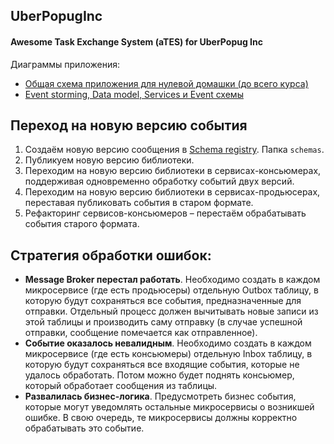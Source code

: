 ## UberPopugInc

#### Awesome Task Exchange System (aTES) for UberPopug Inc

Диаграммы приложения:
* [Общая схема приложения для нулевой домашки (до всего курса)](https://miro.com/app/board/uXjVMw_TyiA=/?share_link_id=795541479315)
* [Event storming, Data model, Services и Event схемы](https://miro.com/app/board/uXjVMwrO9Fc=/?share_link_id=611585265044)



## Переход на новую версию события
1. Создаём новую версию сообщения в [Schema registry](https://github.com/DmitryGubich/UberPopugIncSchemas). Папка `schemas`.
2. Публикуем новую версию библиотеки.
3. Переходим на новую версию библиотеки в сервисах-консьюмерах, поддерживая одновременно обработку событий двух версий.
4. Переходим на новую версию библиотеки в сервисах-продьюсерах, переставая публиковать события в старом формате.
5. Рефакторинг сервисов-консьюмеров – перестаём обрабатывать события старого формата.

## Стратегия обработки ошибок:
* **Message Broker перестал работать**. Необходимо создать в каждом микросервисе (где есть продьюсеры) отдельную Outbox таблицу, в которую будут сохраняться все события, предназначенные для отправки. Отдельный процесс должен вычитывать новые записи из этой таблицы и производить саму отправку (в случае успешной отправки, сообщение помечается как отправленное).
* **Событие оказалось невалидным**. Необходимо создать в каждом микросервисе (где есть консьюмеры) отдельную Inbox таблицу, в которую будут сохраняться все входящие события, которые не удалось обработать. Потом можно будет поднять консьюмер, который обработает сообщения из таблицы.
* **Развалилась бизнес-логика**. Предусмотреть бизнес события, которые могут уведомлять остальные микросервисы о возникшей ошибке. В свою очередь, те микросервисы должны корректно обрабатывать это событие.
